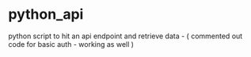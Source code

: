 # python_api
python script to hit an api endpoint and retrieve data - ( commented out code for basic auth - working as well )

